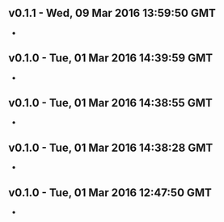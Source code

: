 v0.1.1 - Wed, 09 Mar 2016 13:59:50 GMT
--------------------------------------

- 


v0.1.0 - Tue, 01 Mar 2016 14:39:59 GMT
--------------------------------------

- 


v0.1.0 - Tue, 01 Mar 2016 14:38:55 GMT
--------------------------------------

- 


v0.1.0 - Tue, 01 Mar 2016 14:38:28 GMT
--------------------------------------

- 


v0.1.0 - Tue, 01 Mar 2016 12:47:50 GMT
--------------------------------------

- 


